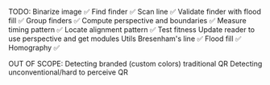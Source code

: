 TODO:
Binarize image ✅
Find finder ✅
    Scan line ✅
    Validate finder with flood fill ✅
Group finders ✅
Compute perspective and boundaries ✅
Measure timing pattern ✅
Locate alignment pattern ✅
Test fitness
Update reader to use perspective and get modules
Utils
    Bresenham's line ✅
    Flood fill ✅
    Homography ✅

OUT OF SCOPE:
Detecting branded (custom colors) traditional QR
Detecting unconventional/hard to perceive QR
